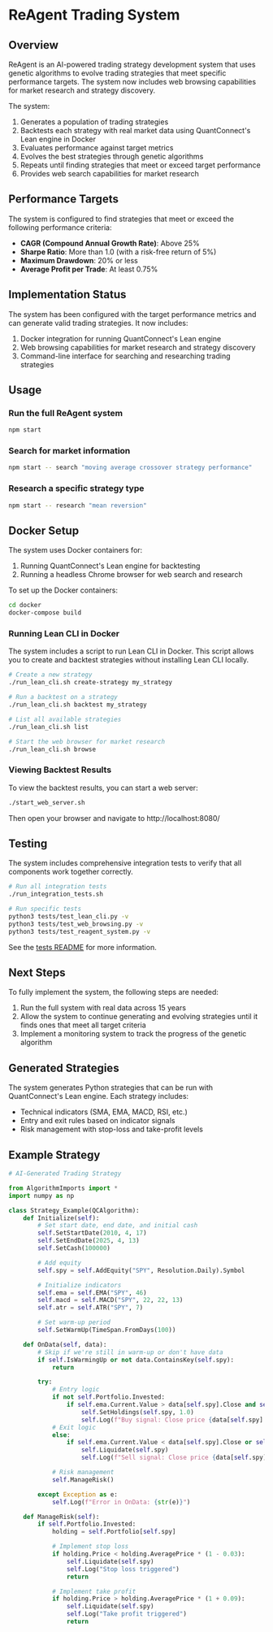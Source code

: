 # ReAgent Trading System

## Overview

ReAgent is an AI-powered trading strategy development system that uses genetic algorithms to evolve trading strategies that meet specific performance targets. The system now includes web browsing capabilities for market research and strategy discovery.

The system:

1. Generates a population of trading strategies
2. Backtests each strategy with real market data using QuantConnect's Lean engine in Docker
3. Evaluates performance against target metrics
4. Evolves the best strategies through genetic algorithms
5. Repeats until finding strategies that meet or exceed target performance
6. Provides web search capabilities for market research

## Performance Targets

The system is configured to find strategies that meet or exceed the following performance criteria:

- **CAGR (Compound Annual Growth Rate)**: Above 25%
- **Sharpe Ratio**: More than 1.0 (with a risk-free return of 5%)
- **Maximum Drawdown**: 20% or less
- **Average Profit per Trade**: At least 0.75%

## Implementation Status

The system has been configured with the target performance metrics and can generate valid trading strategies. It now includes:

1. Docker integration for running QuantConnect's Lean engine
2. Web browsing capabilities for market research and strategy discovery
3. Command-line interface for searching and researching trading strategies

## Usage

### Run the full ReAgent system

```bash
npm start
```

### Search for market information

```bash
npm start -- search "moving average crossover strategy performance"
```

### Research a specific strategy type

```bash
npm start -- research "mean reversion"
```

## Docker Setup

The system uses Docker containers for:

1. Running QuantConnect's Lean engine for backtesting
2. Running a headless Chrome browser for web search and research

To set up the Docker containers:

```bash
cd docker
docker-compose build
```

### Running Lean CLI in Docker

The system includes a script to run Lean CLI in Docker. This script allows you to create and backtest strategies without installing Lean CLI locally.

```bash
# Create a new strategy
./run_lean_cli.sh create-strategy my_strategy

# Run a backtest on a strategy
./run_lean_cli.sh backtest my_strategy

# List all available strategies
./run_lean_cli.sh list

# Start the web browser for market research
./run_lean_cli.sh browse
```

### Viewing Backtest Results

To view the backtest results, you can start a web server:

```bash
./start_web_server.sh
```

Then open your browser and navigate to http://localhost:8080/

## Testing

The system includes comprehensive integration tests to verify that all components work together correctly.

```bash
# Run all integration tests
./run_integration_tests.sh

# Run specific tests
python3 tests/test_lean_cli.py -v
python3 tests/test_web_browsing.py -v
python3 tests/test_reagent_system.py -v
```

See the [tests README](tests/README.md) for more information.

## Next Steps

To fully implement the system, the following steps are needed:

1. Run the full system with real data across 15 years
2. Allow the system to continue generating and evolving strategies until it finds ones that meet all target criteria
3. Implement a monitoring system to track the progress of the genetic algorithm

## Generated Strategies

The system generates Python strategies that can be run with QuantConnect's Lean engine. Each strategy includes:

- Technical indicators (SMA, EMA, MACD, RSI, etc.)
- Entry and exit rules based on indicator signals
- Risk management with stop-loss and take-profit levels

## Example Strategy

```python
# AI-Generated Trading Strategy

from AlgorithmImports import *
import numpy as np

class Strategy_Example(QCAlgorithm):
    def Initialize(self):
        # Set start date, end date, and initial cash
        self.SetStartDate(2010, 4, 17)
        self.SetEndDate(2025, 4, 13)
        self.SetCash(100000)

        # Add equity
        self.spy = self.AddEquity("SPY", Resolution.Daily).Symbol

        # Initialize indicators
        self.ema = self.EMA("SPY", 46)
        self.macd = self.MACD("SPY", 22, 22, 13)
        self.atr = self.ATR("SPY", 7)

        # Set warm-up period
        self.SetWarmUp(TimeSpan.FromDays(100))

    def OnData(self, data):
        # Skip if we're still in warm-up or don't have data
        if self.IsWarmingUp or not data.ContainsKey(self.spy):
            return

        try:
            # Entry logic
            if not self.Portfolio.Invested:
                if self.ema.Current.Value > data[self.spy].Close and self.macd.Current.Value > 0:
                    self.SetHoldings(self.spy, 1.0)
                    self.Log(f"Buy signal: Close price {data[self.spy].Close}")
            # Exit logic
            else:
                if self.ema.Current.Value < data[self.spy].Close or self.macd.Current.Value < 0:
                    self.Liquidate(self.spy)
                    self.Log(f"Sell signal: Close price {data[self.spy].Close}")

            # Risk management
            self.ManageRisk()

        except Exception as e:
            self.Log(f"Error in OnData: {str(e)}")

    def ManageRisk(self):
        if self.Portfolio.Invested:
            holding = self.Portfolio[self.spy]

            # Implement stop loss
            if holding.Price < holding.AveragePrice * (1 - 0.03):
                self.Liquidate(self.spy)
                self.Log("Stop loss triggered")
                return

            # Implement take profit
            if holding.Price > holding.AveragePrice * (1 + 0.09):
                self.Liquidate(self.spy)
                self.Log("Take profit triggered")
                return
```
